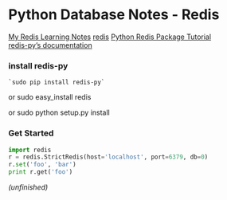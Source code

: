 Python Database Notes - Redis
===

[My Redis Learning Notes](./Redis_Learning_Note.md)
[redis](redis.io)
[Python Redis Package Tutorial](https://pypi.python.org/pypi/redis/)  
[redis-py’s documentation](https://redis-py.readthedocs.org/en/latest/#)  

### install redis-py
    `sudo pip install redis-py`

or
    sudo easy_install redis

or
    sudo python setup.py install

### Get Started

```python
import redis
r = redis.StrictRedis(host='localhost', port=6379, db=0)
r.set('foo', 'bar')
print r.get('foo')
```


*(unfinished)*





